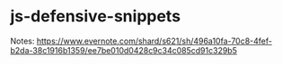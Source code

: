 # js-defensive-snippets

Notes: https://www.evernote.com/shard/s621/sh/496a10fa-70c8-4fef-b2da-38c1916b1359/ee7be010d0428c9c34c085cd91c329b5
